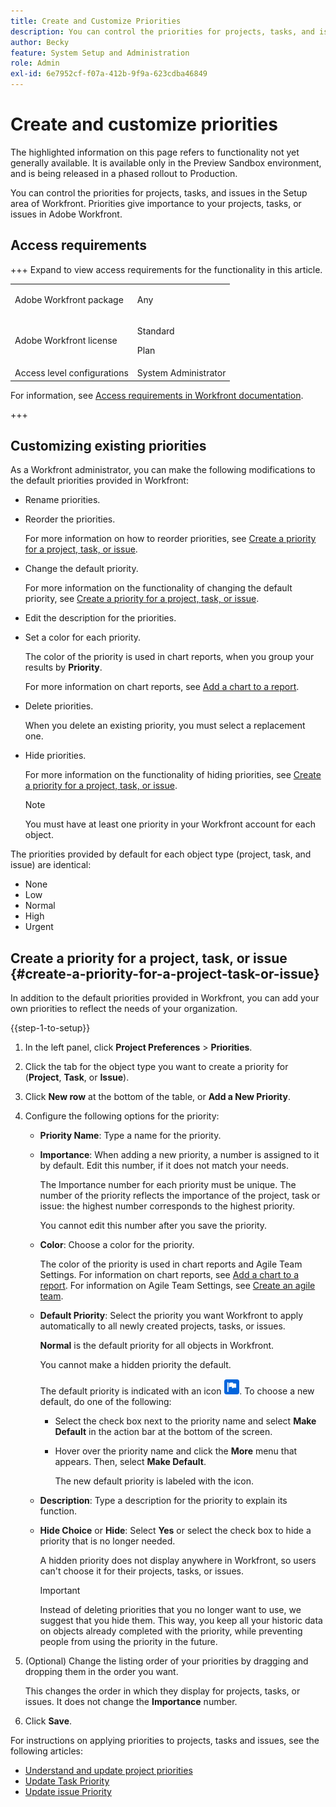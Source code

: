 ```yaml
---
title: Create and Customize Priorities
description: You can control the priorities for projects, tasks, and issues in the Setup area of Workfront. Priorities give importance to your projects, tasks, or issues in Adobe Workfront.
author: Becky
feature: System Setup and Administration
role: Admin
exl-id: 6e7952cf-f07a-412b-9f9a-623cdba46849
---
```

# Create and customize priorities

<span class="preview">The highlighted information on this page refers to functionality not yet generally available. It is available only in the Preview Sandbox environment, and is being released in a phased rollout to Production.</span>

<!--
DON'T DELETE, DRAFT OR HIDE THIS ARTICLE. IT IS LINKED TO THE PRODUCT, THROUGH THE CONTEXT SENSITIVE HELP LINKS.
-->

You can control the priorities for projects, tasks, and issues in the Setup area of Workfront. Priorities give importance to your projects, tasks, or issues in Adobe Workfront.

## Access requirements

+++ Expand to view access requirements for the functionality in this article.

<table style="table-layout:auto"> 
 <col> 
 <col> 
 <tbody> 
  <tr> 
   <td>Adobe Workfront package</td> 
   <td><p>Any</p></td> 
  </tr> 
  <tr> 
   <td>Adobe Workfront license</td> 
   <td><p>Standard</p>
       <p>Plan</p></td>
  </tr> 
  <tr> 
   <td>Access level configurations</td> 
   <td>System Administrator</td> 
  </tr> 
 </tbody> 
</table>

For information, see [Access requirements in Workfront documentation](/help/quicksilver/administration-and-setup/add-users/access-levels-and-object-permissions/access-level-requirements-in-documentation.md).

+++

## Customizing existing priorities

As a Workfront administrator, you can make the following modifications to the default priorities provided in Workfront:

* Rename priorities.
* Reorder the priorities.

  For more information on how to reorder priorities, see [Create a priority for a project, task, or issue](#create-a-priority-for-a-project-task-or-issue). 

* Change the default priority.

  For more information on the functionality of changing the default priority, see [Create a priority for a project, task, or issue](#create-a-priority-for-a-project-task-or-issue).

* Edit the description for the priorities. 
* Set a color for each priority.

  The color of the priority is used in chart reports, when you group your results by **Priority**.

  For more information on chart reports, see [Add a chart to a report](../../../reports-and-dashboards/reports/creating-and-managing-reports/add-chart-report.md).

* Delete priorities.

  When you delete an existing priority, you must select a replacement one.

* Hide priorities.

  For more information on the functionality of hiding priorities, see [Create a priority for a project, task, or issue](#create-a-priority-for-a-project-task-or-issue).

  >[!NOTE]
  >
  >You must have at least one priority in your Workfront account for each object.

The priorities provided by default for each object type (project, task, and issue) are identical:

* None
* Low
* Normal
* High
* Urgent

## Create a priority for a project, task, or issue {#create-a-priority-for-a-project-task-or-issue}

In addition to the default priorities provided in Workfront, you can add your own priorities to reflect the needs of your organization.

{{step-1-to-setup}}

1. In the left panel, click **Project Preferences** > **Priorities**.

1. Click the tab for the object type you want to create a priority for (**Project**, **Task**, or **Issue**).
1. Click <span class="preview">**New row** at the bottom of the table</span>, or **Add a New Priority**.
1. Configure the following options for the priority:

   * **Priority Name**: Type a name for the priority.
   * **Importance**: When adding a new priority, a number is assigned to it by default. Edit this number, if it does not match your needs.
     
     The Importance number for each priority must be unique. The number of the priority reflects the importance of the project, task or issue: the highest number corresponds to the highest priority.

     You cannot edit this number after you save the priority.
   
   * **Color**: Choose a color for the priority.

     The color of the priority is used in chart reports and Agile Team Settings. For information on chart reports, see [Add a chart to a report](/help/quicksilver/reports-and-dashboards/reports/creating-and-managing-reports/add-chart-report.md). For information on Agile Team Settings, see [Create an agile team](/help/quicksilver/agile/get-started-with-agile-in-workfront/create-an-agile-team.md).

   * **Default Priority**: Select the priority you want Workfront to apply automatically to all newly created projects, tasks, or issues.

     **Normal** is the default priority for all objects in Workfront.

     You cannot make a hidden priority the default.

     <div class="preview">

     The default priority is indicated with an icon ![Default priority icon](assets/default-icon.png). To choose a new default, do one of the following:

       * Select the check box next to the priority name and select **Make Default** in the action bar at the bottom of the screen.
       * Hover over the priority name and click the **More** menu that appears. Then, select **Make Default**.

         The new default priority is labeled with the icon.

     </div>

   * **Description**: Type a description for the priority to explain its function.
   * <span class="preview">**Hide Choice**</span> or **Hide**: <span class="preview">Select **Yes**</span> or select the check box to hide a priority that is no longer needed.

     A hidden priority does not display anywhere in Workfront, so users can't choose it for their projects, tasks, or issues.

     >[!IMPORTANT]
     >
     >Instead of deleting priorities that you no longer want to use, we suggest that you hide them. This way, you keep all your historic data on objects already completed with the priority, while preventing people from using the priority in the future.

1. (Optional) Change the listing order of your priorities by dragging and dropping them in the order you want.

   This changes the order in which they display for projects, tasks, or issues. It does not change the **Importance** number.

1. Click **Save**.

For instructions on applying priorities to projects, tasks and issues, see the following articles:

* [Understand and update project priorities](../../../manage-work/projects/planning-a-project/project-priority.md) 
* [Update Task Priority](../../../manage-work/tasks/task-information/task-priority.md) 
* [Update issue Priority](../../../manage-work/issues/issue-information/update-issue-priority.md)
